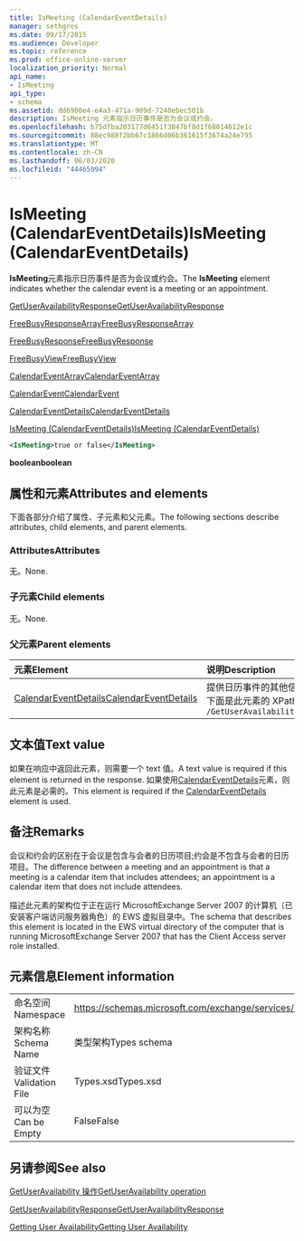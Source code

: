 ```yaml
---
title: IsMeeting (CalendarEventDetails)
manager: sethgros
ms.date: 09/17/2015
ms.audience: Developer
ms.topic: reference
ms.prod: office-online-server
localization_priority: Normal
api_name:
- IsMeeting
api_type:
- schema
ms.assetid: dd6900e4-e4a3-471a-909d-7240ebec501b
description: IsMeeting 元素指示日历事件是否为会议或约会。
ms.openlocfilehash: b75dfba203177d6451f3847bf8d1f68014612e1c
ms.sourcegitcommit: 88ec988f2bb67c1866d06b361615f3674a24e795
ms.translationtype: MT
ms.contentlocale: zh-CN
ms.lasthandoff: 06/03/2020
ms.locfileid: "44465994"
---
```

# <a name="ismeeting-calendareventdetails"></a><span data-ttu-id="2ecbe-103">IsMeeting (CalendarEventDetails)</span><span class="sxs-lookup"><span data-stu-id="2ecbe-103">IsMeeting (CalendarEventDetails)</span></span>

<span data-ttu-id="2ecbe-104">**IsMeeting**元素指示日历事件是否为会议或约会。</span><span class="sxs-lookup"><span data-stu-id="2ecbe-104">The **IsMeeting** element indicates whether the calendar event is a meeting or an appointment.</span></span> 
  
[<span data-ttu-id="2ecbe-105">GetUserAvailabilityResponse</span><span class="sxs-lookup"><span data-stu-id="2ecbe-105">GetUserAvailabilityResponse</span></span>](getuseravailabilityresponse.md)
  
[<span data-ttu-id="2ecbe-106">FreeBusyResponseArray</span><span class="sxs-lookup"><span data-stu-id="2ecbe-106">FreeBusyResponseArray</span></span>](freebusyresponsearray.md)
  
[<span data-ttu-id="2ecbe-107">FreeBusyResponse</span><span class="sxs-lookup"><span data-stu-id="2ecbe-107">FreeBusyResponse</span></span>](freebusyresponse.md)
  
[<span data-ttu-id="2ecbe-108">FreeBusyView</span><span class="sxs-lookup"><span data-stu-id="2ecbe-108">FreeBusyView</span></span>](freebusyview.md)
  
[<span data-ttu-id="2ecbe-109">CalendarEventArray</span><span class="sxs-lookup"><span data-stu-id="2ecbe-109">CalendarEventArray</span></span>](calendareventarray.md)
  
[<span data-ttu-id="2ecbe-110">CalendarEvent</span><span class="sxs-lookup"><span data-stu-id="2ecbe-110">CalendarEvent</span></span>](calendarevent.md)
  
[<span data-ttu-id="2ecbe-111">CalendarEventDetails</span><span class="sxs-lookup"><span data-stu-id="2ecbe-111">CalendarEventDetails</span></span>](calendareventdetails.md)
  
[<span data-ttu-id="2ecbe-112">IsMeeting (CalendarEventDetails)</span><span class="sxs-lookup"><span data-stu-id="2ecbe-112">IsMeeting (CalendarEventDetails)</span></span>](ismeeting-calendareventdetails.md)
  
```xml
<IsMeeting>true or false</IsMeeting>
```

 <span data-ttu-id="2ecbe-113">**boolean**</span><span class="sxs-lookup"><span data-stu-id="2ecbe-113">**boolean**</span></span>
## <a name="attributes-and-elements"></a><span data-ttu-id="2ecbe-114">属性和元素</span><span class="sxs-lookup"><span data-stu-id="2ecbe-114">Attributes and elements</span></span>

<span data-ttu-id="2ecbe-115">下面各部分介绍了属性、子元素和父元素。</span><span class="sxs-lookup"><span data-stu-id="2ecbe-115">The following sections describe attributes, child elements, and parent elements.</span></span>
  
### <a name="attributes"></a><span data-ttu-id="2ecbe-116">Attributes</span><span class="sxs-lookup"><span data-stu-id="2ecbe-116">Attributes</span></span>

<span data-ttu-id="2ecbe-117">无。</span><span class="sxs-lookup"><span data-stu-id="2ecbe-117">None.</span></span>
  
### <a name="child-elements"></a><span data-ttu-id="2ecbe-118">子元素</span><span class="sxs-lookup"><span data-stu-id="2ecbe-118">Child elements</span></span>

<span data-ttu-id="2ecbe-119">无。</span><span class="sxs-lookup"><span data-stu-id="2ecbe-119">None.</span></span>
  
### <a name="parent-elements"></a><span data-ttu-id="2ecbe-120">父元素</span><span class="sxs-lookup"><span data-stu-id="2ecbe-120">Parent elements</span></span>

|<span data-ttu-id="2ecbe-121">**元素**</span><span class="sxs-lookup"><span data-stu-id="2ecbe-121">**Element**</span></span>|<span data-ttu-id="2ecbe-122">**说明**</span><span class="sxs-lookup"><span data-stu-id="2ecbe-122">**Description**</span></span>|
|:-----|:-----|
|[<span data-ttu-id="2ecbe-123">CalendarEventDetails</span><span class="sxs-lookup"><span data-stu-id="2ecbe-123">CalendarEventDetails</span></span>](calendareventdetails.md) <br/> |<span data-ttu-id="2ecbe-124">提供日历事件的其他信息。</span><span class="sxs-lookup"><span data-stu-id="2ecbe-124">Provides additional information for a calendar event.</span></span>  <br/> <span data-ttu-id="2ecbe-125">下面是此元素的 XPath 表达式： </span><span class="sxs-lookup"><span data-stu-id="2ecbe-125">The following is the XPath expression to this element:</span></span>  <br/>  `/GetUserAvailabilityResponse/FreeBusyResponseArray/FreeBusyResponse/FreeBusyView/CalendarEventArray/CalendarEvent[i]/CalendarEventDetails` <br/> |
   
## <a name="text-value"></a><span data-ttu-id="2ecbe-126">文本值</span><span class="sxs-lookup"><span data-stu-id="2ecbe-126">Text value</span></span>

<span data-ttu-id="2ecbe-127">如果在响应中返回此元素，则需要一个 text 值。</span><span class="sxs-lookup"><span data-stu-id="2ecbe-127">A text value is required if this element is returned in the response.</span></span> <span data-ttu-id="2ecbe-128">如果使用[CalendarEventDetails](calendareventdetails.md)元素，则此元素是必需的。</span><span class="sxs-lookup"><span data-stu-id="2ecbe-128">This element is required if the [CalendarEventDetails](calendareventdetails.md) element is used.</span></span> 
  
## <a name="remarks"></a><span data-ttu-id="2ecbe-129">备注</span><span class="sxs-lookup"><span data-stu-id="2ecbe-129">Remarks</span></span>

<span data-ttu-id="2ecbe-130">会议和约会的区别在于会议是包含与会者的日历项目;约会是不包含与会者的日历项目。</span><span class="sxs-lookup"><span data-stu-id="2ecbe-130">The difference between a meeting and an appointment is that a meeting is a calendar item that includes attendees; an appointment is a calendar item that does not include attendees.</span></span>
  
<span data-ttu-id="2ecbe-131">描述此元素的架构位于正在运行 MicrosoftExchange Server 2007 的计算机（已安装客户端访问服务器角色）的 EWS 虚拟目录中。</span><span class="sxs-lookup"><span data-stu-id="2ecbe-131">The schema that describes this element is located in the EWS virtual directory of the computer that is running MicrosoftExchange Server 2007 that has the Client Access server role installed.</span></span>
  
## <a name="element-information"></a><span data-ttu-id="2ecbe-132">元素信息</span><span class="sxs-lookup"><span data-stu-id="2ecbe-132">Element information</span></span>

|||
|:-----|:-----|
|<span data-ttu-id="2ecbe-133">命名空间</span><span class="sxs-lookup"><span data-stu-id="2ecbe-133">Namespace</span></span>  <br/> |https://schemas.microsoft.com/exchange/services/2006/types  <br/> |
|<span data-ttu-id="2ecbe-134">架构名称</span><span class="sxs-lookup"><span data-stu-id="2ecbe-134">Schema Name</span></span>  <br/> |<span data-ttu-id="2ecbe-135">类型架构</span><span class="sxs-lookup"><span data-stu-id="2ecbe-135">Types schema</span></span>  <br/> |
|<span data-ttu-id="2ecbe-136">验证文件</span><span class="sxs-lookup"><span data-stu-id="2ecbe-136">Validation File</span></span>  <br/> |<span data-ttu-id="2ecbe-137">Types.xsd</span><span class="sxs-lookup"><span data-stu-id="2ecbe-137">Types.xsd</span></span>  <br/> |
|<span data-ttu-id="2ecbe-138">可以为空</span><span class="sxs-lookup"><span data-stu-id="2ecbe-138">Can be Empty</span></span>  <br/> |<span data-ttu-id="2ecbe-139">False</span><span class="sxs-lookup"><span data-stu-id="2ecbe-139">False</span></span>  <br/> |
   
## <a name="see-also"></a><span data-ttu-id="2ecbe-140">另请参阅</span><span class="sxs-lookup"><span data-stu-id="2ecbe-140">See also</span></span>



[<span data-ttu-id="2ecbe-141">GetUserAvailability 操作</span><span class="sxs-lookup"><span data-stu-id="2ecbe-141">GetUserAvailability operation</span></span>](getuseravailability-operation.md)
  
[<span data-ttu-id="2ecbe-142">GetUserAvailabilityResponse</span><span class="sxs-lookup"><span data-stu-id="2ecbe-142">GetUserAvailabilityResponse</span></span>](getuseravailabilityresponse.md)


[<span data-ttu-id="2ecbe-143">Getting User Availability</span><span class="sxs-lookup"><span data-stu-id="2ecbe-143">Getting User Availability</span></span>](https://msdn.microsoft.com/library/d4133fcb-9b0f-4e6b-aadf-a389da83516a%28Office.15%29.aspx)

